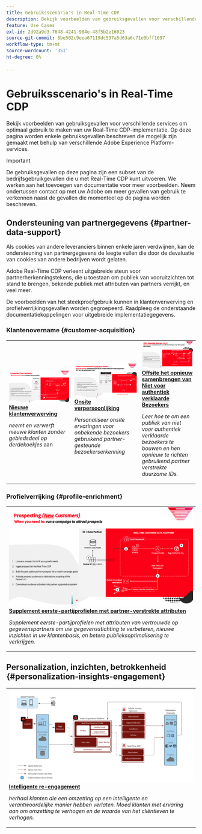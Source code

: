 ```yaml
---
title: Gebruiksscenario's in Real-Time CDP
description: Bekijk voorbeelden van gebruiksgevallen voor verschillende services om optimaal gebruik te maken van uw Real-Time CDP-implementatie.
feature: Use Cases
exl-id: 2d92a9d3-7648-4241-904e-48f5b2e16023
source-git-commit: 8be502c9eea67119dc537a5d63a6c71e0bff1697
workflow-type: tm+mt
source-wordcount: '351'
ht-degree: 0%

---
```


# Gebruiksscenario&#39;s in Real-Time CDP

Bekijk voorbeelden van gebruiksgevallen voor verschillende services om optimaal gebruik te maken van uw Real-Time CDP-implementatie. Op deze pagina worden enkele gebruiksgevallen beschreven die mogelijk zijn gemaakt met behulp van verschillende Adobe Experience Platform-services.

>[!IMPORTANT]
>
>De gebruiksgevallen op deze pagina zijn een subset van de bedrijfsgebruikgevallen die u met Real-Time CDP kunt uitvoeren. We werken aan het toevoegen van documentatie voor meer voorbeelden. Neem ondertussen contact op met uw Adobe om meer gevallen van gebruik te verkennen naast de gevallen die momenteel op de pagina worden beschreven.

## Ondersteuning van partnergegevens {#partner-data-support}

Als cookies van andere leveranciers binnen enkele jaren verdwijnen, kan de ondersteuning van partnergegevens de leegte vullen die door de devaluatie van cookies van andere bedrijven wordt gelaten.

Adobe Real-Time CDP verleent uitgebreide steun voor partnerherkenningstekens, die u toestaan om publiek van vooruitzichten tot stand te brengen, bekende publiek met attributen van partners verrijkt, en veel meer.

De voorbeelden van het steekproefgebruik kunnen in klantenverwerving en profielverrijkingsgevallen worden gegroepeerd. Raadpleeg de onderstaande documentatiekoppelingen voor uitgebreide implementatiegegevens.

### Klantenovername {#customer-acquisition}

<table style="margin-top: 0 !important">
<tr>
  <td>
    <a href="../partner-data/prospecting.md">
      <img alt="Nieuwe klanten aantrekken en aanschaffen zonder afhankelijk te zijn van cookies van derden" src="/help/rtcdp/assets/partner-data/prospecting/prospecting-use-case-overview.png" />
    </a>
    <div>
      <a href="../partner-data/prospecting.md">
    <strong> Nieuwe klantenverwerving </strong>
    </a>
    </div>
    <p>
    <em> neemt en verwerft nieuwe klanten zonder gebiedsdeel op derdekoekjes </em> aan
    <p>
  </td>
  <td>
    <a href="../partner-data/onsite-personalization.md">
      <img alt="Onsite ervaringen voor onbekende bezoekers personaliseren met de erkenning van bezoekers met hulp van partners" src="/help/rtcdp/assets/partner-data/onsite-personalization/onsite-personalization-overview.png" />
    </a>
    <div>
      <a href="../partner-data/onsite-personalization.md">
    <strong> Onsite verpersoonlijking </strong>
    </a>
    </div>
    <p>
    <em> Personaliseer onsite ervaringen voor onbekende bezoekers gebruikend partner-gesteunde bezoekerserkenning </em>
    <p>
  </td>
  <td>
    <a href="../partner-data/offsite-retargeting.md">
      <img alt="Leer hoe u een publiek van niet-geverifieerde bezoekers kunt maken en deze opnieuw kunt richten met behulp van door de partner geleverde duurzame id&apos;s." src="../assets/offsite-retargeting/header.png" />
    </a>
    <div>
      <a href="../partner-data/offsite-retargeting.md">
    <strong> Offsite het opnieuw samenbrengen van Niet voor authentiek verklaarde Bezoekers </strong>
    </a>
    </div>
    <p>
    <em> Leer hoe te om een publiek van niet voor authentiek verklaarde bezoekers te bouwen en hen opnieuw te richten gebruikend partner verstrekte duurzame IDs.</em>
    <p>
  </td>
  </tr>
  </table>

### Profielverrijking {#profile-enrichment}

<table style="margin-top: 0 !important">
<tr>
  <td>
    <a href="../partner-data/supplement-first-party-profiles.md">
      <img alt="Voeg eerste-partijprofielen met partner-verstrekte attributen toe" src="/help/rtcdp/assets/partner-data/prospecting/prospecting-use-case-overview.png" />
    </a>
    <div>
      <a href="../partner-data/supplement-first-party-profiles.md">
    <strong> Supplement eerste-partijprofielen met partner-verstrekte attributen </strong>
    </a>
    </div>
    <p>
    <em> Supplement eerste-partijprofielen met attributen van vertrouwde op gegevenspartners om uw gegevensstichting te verbeteren, nieuwe inzichten in uw klantenbasis, en betere publieksoptimalisering te verkrijgen.</em>
    <p>
  </td>
  </tr>
  </table>

## Personalization, inzichten, betrokkenheid {#personalization-insights-engagement}

<table style="margin-top: 0 !important">
<tr>
  <td>
    <a href="/help/rtcdp/use-case-guides/intelligent-re-engagement/intelligent-re-engagement.md">
      <img alt="Voeg eerste-partijprofielen met partner-verstrekte attributen toe" src="/help/rtcdp/use-case-guides/intelligent-re-engagement/images/step-by-step.png" />
    </a>
    <div>
      <a href="../partner-data/prospecting.md">
    <strong> Intelligente re-engagement </strong>
    </a>
    </div>
    <p>
    <em> herhaal klanten die een omzetting op een intelligente en verantwoordelijke manier hebben verlaten. Moed klanten met ervaring aan om omzetting te verhogen en de waarde van het cliëntleven te verhogen.</em>
    <p>
  </td>
  </tr>
  </table>
